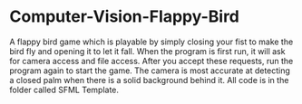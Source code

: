 # Computer-Vision-Flappy-Bird
A flappy bird game which is playable by simply closing your fist to make the bird fly and opening it to let it fall. When the program is first run, it will ask for camera access and file access. After you accept these requests, run the program again to start the game. The camera is most accurate at detecting a closed palm when there is a solid background behind it.
All code is in the folder called SFML Template.
